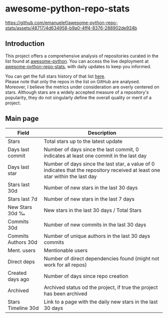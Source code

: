 # awesome-python-repo-stats

https://github.com/emanuelef/awesome-python-repo-stats/assets/48717/4d634958-b9a0-4ff4-8376-288902de924b

## Introduction

This project offers a comprehensive analysis of repositories curated in the list found at [awesome-python](https://github.com/vinta/awesome-python). You can access the live deployment at [awesome-python-repo-stats](https://emanuelef.github.io/awesome-python-repo-stats), with daily updates to keep you informed.  

You can get the full stars history of that list [here](https://emanuelef.github.io/gh-repo-stats-server/#/vinta/awesome-python).  
Please note that only the repos in the list on GitHub are analysed.  
Moreover, I believe the metrics under consideration are overly centered on stars. Although stars are a widely accepted measure of a repository's popularity, they do not singularly define the overall quality or merit of a project. 


## Main page

| Field | Description |
| --- | --- |
| Stars | Total stars up to the latest update |
| Days last commit | Number of days since the last commit, 0 indicates at least one commit in the last day |
| Days last star | Number of days since the last star, a value of 0 indicates that the repository received at least one star within the last day |
| Stars last 30d | Number of new stars in the last 30 days |
| Stars last 7d | Number of new stars in the last 7 days |
| New Stars 30d ‰ | New stars in the last 30 days / Total Stars |
| Commits 30d | Number of new commits in the last 30 days |
| Commits Authors 30d | Number of unique authors in the last 30 days commits |
| Ment. users | Mentionable users |
| Direct deps | Number of direct dependencies found (might not work for all repos) |
| Created days ago | Number of days since repo creation |
| Archived | Archived status od the project, if true the project has been archived |
| Stars Timeline 30d | Link to a page with the daily new stars in the last 30 days |
